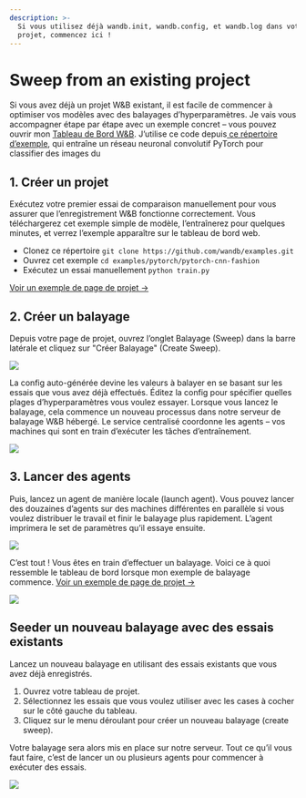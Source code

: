 ```yaml
---
description: >-
  Si vous utilisez déjà wandb.init, wandb.config, et wandb.log dans votre
  projet, commencez ici !
---
```


# Sweep from an existing project

Si vous avez déjà un projet W&B existant, il est facile de commencer à optimiser vos modèles avec des balayages d’hyperparamètres. Je vais vous accompagner étape par étape avec un exemple concret – vous pouvez ouvrir mon [Tableau de Bord W&B](https://app.wandb.ai/carey/pytorch-cnn-fashion). J’utilise ce code depuis[ ce répertoire d’exemple](https://github.com/wandb/examples/tree/master/examples/pytorch/pytorch-cnn-fashion), qui entraîne un réseau neuronal convolutif PyTorch pour classifier des images du

## 1.  Créer un projet

Exécutez votre premier essai de comparaison manuellement pour vous assurer que l’enregistrement W&B fonctionne correctement. Vous téléchargerez cet exemple simple de modèle, l’entraînerez pour quelques minutes, et verrez l’exemple apparaître sur le tableau de bord web.

* Clonez ce répertoire `git clone https://github.com/wandb/examples.git`
* Ouvrez cet exemple `cd examples/pytorch/pytorch-cnn-fashion`
* Exécutez un essai manuellement `python train.py`

[Voir un exemple de page de projet →](https://app.wandb.ai/carey/pytorch-cnn-fashion)

## 2. Créer un balayage

Depuis votre page de projet, ouvrez l’onglet Balayage \(Sweep\) dans la barre latérale et cliquez sur "Créer Balayage" \(Create Sweep\).

![](../.gitbook/assets/sweep1.png)

La config auto-générée devine les valeurs à balayer en se basant sur les essais que vous avez déjà effectués. Éditez la config pour spécifier quelles plages d’hyperparamètres vous voulez essayer. Lorsque vous lancez le balayage, cela commence un nouveau processus dans notre serveur de balayage W&B hébergé. Le service centralisé coordonne les agents – vos machines qui sont en train d’exécuter les tâches d’entraînement.

![](../.gitbook/assets/sweep2.png)

## 3. Lancer des agents

Puis, lancez un agent de manière locale \(launch agent\). Vous pouvez lancer des douzaines d’agents sur des machines différentes en parallèle si vous voulez distribuer le travail et finir le balayage plus rapidement. L’agent imprimera le set de paramètres qu’il essaye ensuite.

![](../.gitbook/assets/sweep3.png)

 C’est tout ! Vous êtes en train d’effectuer un balayage. Voici ce à quoi ressemble le tableau de bord lorsque mon exemple de balayage commence. [Voir un exemple de page de projet →](https://app.wandb.ai/carey/pytorch-cnn-fashion)

![](https://paper-attachments.dropbox.com/s_5D8914551A6C0AABCD5718091305DD3B64FFBA192205DD7B3C90EC93F4002090_1579066494222_image.png)

##  Seeder un nouveau balayage avec des essais existants

Lancez un nouveau balayage en utilisant des essais existants que vous avez déjà enregistrés.

1. Ouvrez votre tableau de projet.
2. Sélectionnez les essais que vous voulez utiliser avec les cases à cocher sur le côté gauche du tableau.
3. Cliquez sur le menu déroulant pour créer un nouveau balayage \(create sweep\).

 Votre balayage sera alors mis en place sur notre serveur. Tout ce qu’il vous faut faire, c’est de lancer un ou plusieurs agents pour commencer à exécuter des essais.

![](../.gitbook/assets/create-sweep-from-table%20%281%29%20%281%29.png)

